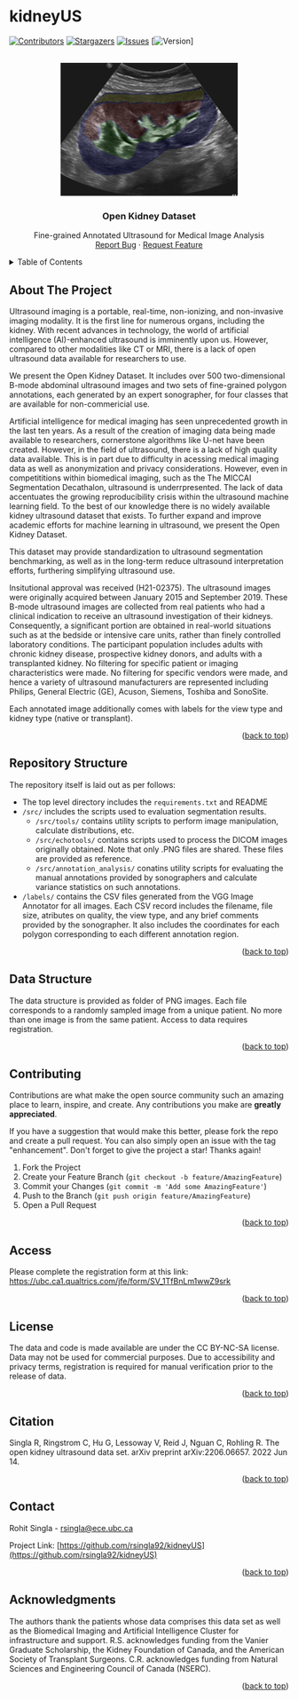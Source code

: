 # kidneyUS
<!-- PROJECT SHIELDS -->
<!--
*** I'm using markdown "reference style" links for readability.
*** Reference links are enclosed in brackets [ ] instead of parentheses ( ).
*** See the bottom of this document for the declaration of the reference variables
*** for contributors-url, forks-url, etc. This is an optional, concise syntax you may use.
*** https://www.markdownguide.org/basic-syntax/#reference-style-links
-->
[![Contributors][contributors-shield]][contributors-url]
[![Stargazers][stars-shield]][stars-url]
[![Issues][issues-shield]][issues-url]
[![Version][version-shield]]

<!-- PROJECT LOGO -->
<br />
<div align="center">
  <a href="https://github.com/rsingla92/kidneyUS">
    <img src="kidneyUSlogo.png" alt="Logo" width="320" height="240">
  </a>

<h3 align="center">Open Kidney Dataset</h3>
  <p align="center">
    Fine-grained Annotated Ultrasound for Medical Image Analysis
    <br />
    <a href="https://github.com/rsingla92/kidneyUS/issues">Report Bug</a>
    ·
    <a href="https://github.com/rsingla92/kidneyUS/issues">Request Feature</a>
  </p>
</div>

<!-- TABLE OF CONTENTS -->
<details>
  <summary>Table of Contents</summary>
  <ol>
    <li><a href="#about-the-project">About The Project</a></li>
    <li><a href="#repository-structure">Repository Structure</a></li>
    <li><a href="#data-structure">Data Structure</a></li>
    <li><a href="#contributing">Contributing</a></li>
    <li><a href="#access">Access</a></li>
    <li><a href="#license">License</a></li>
    <li><a href="#citation">Citation</a></li>
    <li><a href="#contact">Contact</a></li>
    <li><a href="#acknowledgments">Acknowledgments</a></li>
  </ol>
</details>


<!-- ABOUT THE PROJECT -->
## About The Project

Ultrasound imaging is a portable, real-time, non-ionizing, and non-invasive imaging modality. It is the first line for numerous organs, including the kidney. With recent advances in technology, the world of artificial intelligence (AI)-enhanced ultrasound is imminently upon us. However, compared to other modalities like CT or MRI, there is a lack of open ultrasound data available for researchers to use.

We present the Open Kidney Dataset. It includes over 500 two-dimensional B-mode abdominal ultrasound images and two sets of fine-grained polygon annotations, each generated by an expert sonographer, for four classes that are available for non-commericial use.

Artificial intelligence for medical imaging has seen unprecedented growth in the last ten years. As a result of the creation of imaging data being made available to researchers, cornerstone algorithms like U-net have been created. However, in the field of ultrasound, there is a lack of high quality data available. This is in part due to difficulty in acessing medical imaging data as well as anonymization and privacy considerations. However, even in competititions within biomedical imaging, such as the The MICCAI Segmentation Decathalon, ultrasound is underrpresented. The lack of data accentuates the growing reproducibility crisis within the ultrasound machine learning field. To the best of our knowledge there is no widely available kidney ultrasound dataset that exists. To further expand and improve academic efforts for machine learning in ultrasound, we present the Open Kidney Dataset.

This dataset may provide standardization to ultrasound segmentation benchmarking, as well as in the long-term reduce ultrasound interpretation efforts, furthering simplifying ultrasound use.

Insitutional approval was received (H21-02375). The ultrasound images were originally acquired between January 2015 and September 2019. These B-mode ultrasound images are collected from real patients who had a clinical indication to receive an ultrasound investigation of their kidneys. Consequently, a significant portion are obtained in real-world situations such as at the bedside or intensive care units, rather than finely controlled laboratory conditions. The participant population includes adults with chronic kidney disease, prospective kidney donors, and adults with a transplanted kidney. No filtering for specific patient or imaging characteristics were made. No filtering for specific vendors were made, and hence a variety of ultrasound manufacturers are represented including Philips, General Electric (GE), Acuson, Siemens, Toshiba and SonoSite.

Each annotated image additionally comes with labels for the view type and kidney type (native or transplant).

<p align="right">(<a href="#readme-top">back to top</a>)</p>

<!-- Repository Structure -->
## Repository Structure

The repository itself is laid out as per follows:

* The top level directory includes the `requirements.txt` and README
* `/src/` includes the scripts used to evaluation segmentation results. 
  * `/src/tools/` contains utility scripts to perform image manipulation, calculate distributions, etc.
  * `/src/echotools/` contains scripts used to process the DICOM images originally obtained. Note that only .PNG files are shared. These files are provided as reference.
  * `/src/annotation_analysis/` conatins utility scripts for evaluating the manual annotations provided by sonographers and calculate variance statistics on such annotations.
* `/labels/` contains the CSV files generated from the VGG Image Annotator for all images. Each CSV record includes the filename, file size, atributes on quality, the view type, and any brief comments provided by the sonographer. It also includes the coordinates for each polygon corresponding to each different annotation region. 

<p align="right">(<a href="#readme-top">back to top</a>)</p>

<!-- Data Structure -->
## Data Structure

The data structure is provided as folder of PNG images. Each file corresponds to a randomly sampled image from a unique patient. No more than one image is from the same patient. Access to data requires registration.

<p align="right">(<a href="#readme-top">back to top</a>)</p>


<!-- CONTRIBUTING -->
## Contributing

Contributions are what make the open source community such an amazing place to learn, inspire, and create. Any contributions you make are **greatly appreciated**.

If you have a suggestion that would make this better, please fork the repo and create a pull request. You can also simply open an issue with the tag "enhancement".
Don't forget to give the project a star! Thanks again!

1. Fork the Project
2. Create your Feature Branch (`git checkout -b feature/AmazingFeature`)
3. Commit your Changes (`git commit -m 'Add some AmazingFeature'`)
4. Push to the Branch (`git push origin feature/AmazingFeature`)
5. Open a Pull Request

<p align="right">(<a href="#readme-top">back to top</a>)</p>

<!-- Access -->
## Access

Please complete the registration form at this link: https://ubc.ca1.qualtrics.com/jfe/form/SV_1TfBnLm1wwZ9srk

<p align="right">(<a href="#readme-top">back to top</a>)</p>


<!-- LICENSE -->
## License

The data and code is made available are under the CC BY-NC-SA license. Data may not be used for commercial purposes. Due to accessibility and privacy terms, registration is required for manual verification prior to the release of data.

<p align="right">(<a href="#readme-top">back to top</a>)</p>

<!-- CITATION -->
## Citation

Singla R, Ringstrom C, Hu G, Lessoway V, Reid J, Nguan C, Rohling R. The open kidney ultrasound data set. arXiv preprint arXiv:2206.06657. 2022 Jun 14.

<p align="right">(<a href="#readme-top">back to top</a>)</p>



<!-- CONTACT -->
## Contact

Rohit Singla  - rsingla@ece.ubc.ca

Project Link: [https://github.com/rsingla92/kidneyUS](https://github.com/rsingla92/kidneyUS)

<p align="right">(<a href="#readme-top">back to top</a>)</p>



<!-- ACKNOWLEDGMENTS -->
## Acknowledgments

The authors thank the patients whose data comprises this data set as well as the
Biomedical Imaging and Artificial Intelligence Cluster for infrastructure and support.
R.S. acknowledges funding from the Vanier Graduate Scholarship, the Kidney
Foundation of Canada, and the American Society of Transplant Surgeons. C.R.
acknowledges funding from Natural Sciences and Engineering Council of Canada
(NSERC).

<p align="right">(<a href="#readme-top">back to top</a>)</p>


<!-- MARKDOWN LINKS & IMAGES -->
<!-- https://www.markdownguide.org/basic-syntax/#reference-style-links -->
[contributors-shield]: https://img.shields.io/github/contributors/rsingla92/kidneyUS.svg?style=for-the-badge
[contributors-url]: https://github.com/rsingla92/kidneyUS/graphs/contributors
[stars-shield]: https://img.shields.io/github/stars/rsingla92/kidneyUS.svg?style=for-the-badge
[stars-url]: https://github.com/rsingla92/kidneyUS/stargazers
[issues-shield]: https://img.shields.io/github/issues/rsingla92/kidneyUS.svg?style=for-the-badge
[issues-url]: https://github.com/rsingla92/kidneyUS/issues
[license-shield]: https://img.shields.io/github/license/rsingla92/kidneyUS.svg?style=for-the-badge
[license-url]: https://github.com/rsingla92/kidneyUS/blob/master/LICENSE.txt
[version-shield]: https://img.shields.io/badge/version-14%20June%202022-blue?style=for-the-badge
